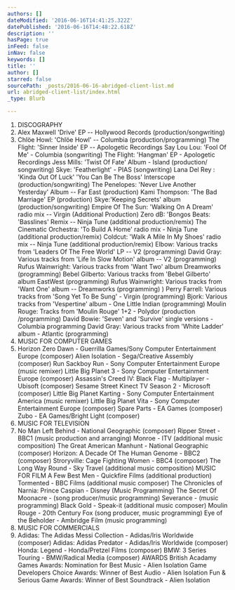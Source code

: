 ```yaml
---
authors: []
dateModified: '2016-06-16T14:41:25.322Z'
datePublished: '2016-06-16T14:48:22.618Z'
description: ''
hasPage: true
inFeed: false
inNav: false
keywords: []
title: ''
author: []
starred: false
sourcePath: _posts/2016-06-16-abridged-client-list.md
url: abridged-client-list/index.html
_type: Blurb

---
```

1. DISCOGRAPHY
2. Alex Maxwell 'Drive' EP -- Hollywood Records (production/songwriting)
3. Chlöe Howl: 'Chlöe Howl' -- Columbia (production/programming) The Flight: 'Sinner Inside' EP -- Apologetic Recordings Say Lou Lou: 'Fool Of Me' - Columbia (songwriting) The Flight: 'Hangman' EP - Apologetic Recordings Jess Mills: 'Twist Of Fate' Album - Island (production/ songwriting) Skye: 'Featherlight' - PIAS (songwriting) Lana Del Rey : 'Kinda Out Of Luck' 'You Can Be The Boss' Interscope (production/songwriting) The Penelopes: 'Never Live Another Yesterday' Album -- Far East (production) Kami Thompson: 'The Bad Marriage' EP (production) Skye:'Keeping Secrets' album (production/songwriting) Empire Of The Sun: 'Walking On A Dream' radio mix -- Virgin (Additional Production) Zero dB: 'Bongos Beats: 'Basslines' Remix -- Ninja Tune (additional production/remix) The Cinematic Orchestra: 'To Build A Home' radio mix - Ninja Tune (additional production/remix) Coldcut: 'Walk A Mile In My Shoes' radio mix -- Ninja Tune (additional production/remix) Elbow: Various tracks from 'Leaders Of The Free World' LP -- V2 (programming) David Gray: Various tracks from 'Life In Slow Motion' album -- V2 (programming) Rufus Wainwright: Various tracks from 'Want Two' album Dreamworks (programming) Bebel Gilberto: Various tracks from 'Bebel Gilberto' album EastWest (programming) Rufus Wainwright: Various tracks from 'Want One' album -- Dreamworks (programming) ) Perry Farrell: Various tracks from 'Song Yet To Be Sung' - Virgin (programming) Bjork: Various tracks from 'Vespertine' album - One Little Indian (programming) Moulin Rouge: Tracks from 'Moulin Rouge' 1+2 - Polydor (production /programming) David Bowie: 'Seven' and 'Survive' single versions - Columbia programming David Gray: Various tracks from 'White Ladder' album - Atlantic (programming)
4. MUSIC FOR COMPUTER GAMES
5. Horizon Zero Dawn - Guerrilla Games/Sony Computer Entertainment Europe (composer) Alien Isolation - Sega/Creative Assembly (composer) Run Sackboy Run - Sony Computer Entertainment Europe (music remixer) Little Big Planet 3 - Sony Computer Entertainment Europe (composer) Assassin's Creed IV: Black Flag - Multiplayer - Ubisoft (composer) Sesame Street Kinect TV Season 2 - Microsoft (composer) Little Big Planet Karting - Sony Computer Entertainment America (music remixer) Little Big Planet Vita - Sony Computer Entertainment Europe (composer) Spare Parts - EA Games (composer) Zubo - EA Games/Bright Light (composer)
6. MUSIC FOR TELEVISION
7. No Man Left Behind - National Geographic (composer) Ripper Street - BBC1 (music production and arranging) Monroe - ITV (additional music composition) The Great American Manhunt - National Geographic (composer) Horizon: A Decade Of The Human Genome - BBC2 (composer) Stroryville: Cage Fighting Women - BBC4 (composer) The Long Way Round - Sky Travel (additional music composition) MUSIC FOR FILM A Few Best Men - Quickfire Films (additional production) Tormented - BBC Films (additional music composer) The Chronicles of Narnia: Prince Caspian - Disney (Music Programming) The Secret Of Moonacre - (song producer/music programming) Severance - (music programming) Black Gold - Speak-it (additional music composer) Moulin Rouge - 20th Century Fox (song producer, music programming) Eye of the Beholder - Ambridge Film (music programming)
8. MUSIC FOR COMMERCIALS
9. Adidas: The Adidas Messi Collection - Adidas/Iris Worldwide (composer) Adidas: Adidas Predator - Adidas/Iris Worldwide (composer) Honda: Legend - Honda/Pretzel Films (composer) BMW: 3 Series Touring - BMW/Radical Media (composer) AWARDS British Acadamy Games Awards: Nomination for Best Music - Alien Isolation Game Developers Choice Awards: Winner of Best Audio - Alien Isolation Fun & Serious Game Awards: Winner of Best Soundtrack - Alien Isolation